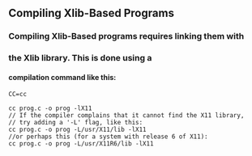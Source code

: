 ## Compiling Xlib-Based Programs
### Compiling Xlib-Based programs requires linking them with
### the Xlib library. This is done using a
#### compilation command like this:

    CC=cc
    
    cc prog.c -o prog -lX11
    // If the compiler complains that it cannot find the X11 library,
    // try adding a '-L' flag, like this:
    cc prog.c -o prog -L/usr/X11/lib -lX11
    //or perhaps this (for a system with release 6 of X11):
    cc prog.c -o prog -L/usr/X11R6/lib -lX11

